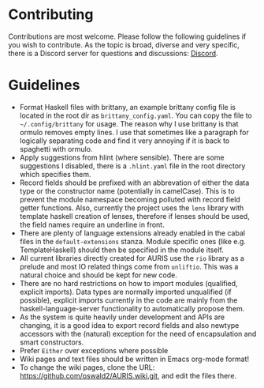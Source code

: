 # Contributing

Contributions are most welcome. Please follow the following guidelines if you wish to contribute. As the topic is broad, diverse and 
very specific, there is a Discord server for questions and discussions: [Discord](https://discord.gg/jEdJxfVd).

# Guidelines

 * Format Haskell files with brittany, an example brittany config file is located in the root dir as `brittany_config.yaml`. You can copy the file to `~/.config/brittany` for usage. The reason why I use brittany is that ormulo removes empty lines. I use that sometimes like a paragraph for logically separating code and find it very annoying if it is back to spaghetti with ormulo.
 * Apply suggestions from hlint (where sensible). There are some suggestions I disabled, there is a `.hlint.yaml` file in the root directory which specifies them.
 * Record fields should be prefixed with an abbrevation of either the data type or the constructor name (potentially in camelCase). This is to prevent the module namespace becoming polluted with record field getter functions. Also, currently the project uses the `lens` library with template haskell creation of lenses, therefore if lenses should be used, the field names require an underline in front.
 * There are plenty of language extensions already enabled in the cabal files in the `default-extensions` stanza. Module specific ones (like e.g. TemplateHaskell) should then be specified in the module itself.
 * All current libraries directly created for AURIS use the `rio` library as a prelude and most IO related things come from `unliftio`. This was a natural choice and should be kept for new code.
 * There are no hard restrictions on how to import modules (qualified, explicit imports). Data types are normally imported unqualified (if possible), explicit imports currently in the code are mainly from the haskell-language-server functionality to automatically propose them.
 * As the system is quite heavily under development and APIs are changing, it is a good idea to export record fields and also newtype accessors with the (natural) exception for the need of encapsulation and smart constructors.
 * Prefer `Either` over exceptions where possible
 * Wiki pages and text files should be written in Emacs org-mode format! 
 * To change the wiki pages, clone the URL: https://github.com/oswald2/AURIS.wiki.git, and edit the files there. 
